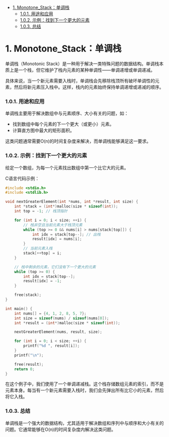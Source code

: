 - [1. Monotone\_Stack：单调栈](#1-monotone_stack单调栈)
    - [1.0.1. 用途和应用](#101-用途和应用)
    - [1.0.2. 示例：找到下一个更大的元素](#102-示例找到下一个更大的元素)
    - [1.0.3. 总结](#103-总结)

# 1. Monotone_Stack：单调栈
单调栈（Monotonic Stack）是一种用于解决一类特殊问题的数据结构。单调栈本质上是一个栈，但它维护了栈内元素的某种单调性——单调递增或单调递减。

具体来说，当一个新元素需要入栈时，单调栈会先移除栈顶所有破坏单调性的元素，然后将新元素压入栈中。这样，栈内的元素始终保持单调递增或递减的顺序。

### 1.0.1. 用途和应用

单调栈主要用于解决数组中与元素顺序、大小有关的问题，如：

- 找到数组中每个元素的下一个更大（或更小）元素。
- 计算直方图中最大的矩形面积。

这类问题通常需要O(n)的时间复杂度来解决，而单调栈能够满足这一要求。

### 1.0.2. 示例：找到下一个更大的元素

给定一个数组，为每一个元素找出数组中第一个比它大的元素。

C语言代码示例：

```c
#include <stdio.h>
#include <stdlib.h>

void nextGreaterElement(int *nums, int *result, int size) {
    int *stack = (int*)malloc(size * sizeof(int));
    int top = -1; // 栈顶指针

    for (int i = 0; i < size; ++i) {
        // 栈非空且当前元素大于栈顶元素
        while (top >= 0 && nums[i] > nums[stack[top]]) {
            int idx = stack[top--]; // 出栈
            result[idx] = nums[i];
        }
        // 当前元素入栈
        stack[++top] = i;
    }

    // 栈中剩余的元素，它们没有下一个更大的元素
    while (top >= 0) {
        int idx = stack[top--];
        result[idx] = -1;
    }

    free(stack);
}

int main() {
    int nums[] = {4, 1, 2, 8, 5, 7};
    int size = sizeof(nums) / sizeof(nums[0]);
    int *result = (int*)malloc(size * sizeof(int));

    nextGreaterElement(nums, result, size);

    for (int i = 0; i < size; ++i) {
        printf("%d ", result[i]);
    }
    printf("\n");

    free(result);
    return 0;
}
```

在这个例子中，我们使用了一个单调递减栈。这个栈存储数组元素的索引，而不是元素本身。每当有一个新元素需要入栈时，我们会先弹出所有比它小的元素，然后将它入栈。

### 1.0.3. 总结

单调栈是一个强大的数据结构，尤其适用于解决数组和序列中与顺序和大小有关的问题。它通常能够在O(n)的时间复杂度内解决这类问题。